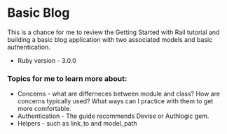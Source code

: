 # Basic Blog

This is a chance for me to review the Getting Started with Rail tutorial and building a basic blog application with two associated models and basic authentication.

* Ruby version - 3.0.0

### Topics for me to learn more about:
* Concerns - what are differneces between module and class? How are concerns typically used? What ways can I practice with them to get more comfortable.
* Authentication - The guide recommends Devise or Authlogic gem.
* Helpers - such as link_to and model_path
